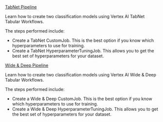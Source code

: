 
[TabNet Pipeline](official/tabular_workflows/tabnet_on_vertex_pipelines.ipynb)

Learn how to create two classification models using Vertex AI TabNet Tabular Workflows.

The steps performed include:

- Create a TabNet CustomJob. This is the best option if you know which hyperparameters to use for training.
- Create a TabNet HyperparameterTuningJob. This allows you to get the best set of hyperparameters for your dataset.



[Wide & Deep Pipeline](official/tabular_workflows/wide_and_deep_on_vertex_pipelines.ipynb)

Learn how to create two classification models using Vertex AI Wide & Deep Tabular Workflows.

The steps performed include:

- Create a Wide & Deep CustomJob. This is the best option if you know which hyperparameters to use for training.
- Create a Wide & Deep HyperparameterTuningJob. This allows you to get the best set of hyperparameters for your dataset.


